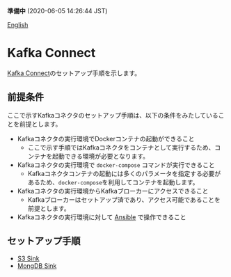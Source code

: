 **準備中** (2020-06-05 14:26:44 JST)

<!--
Copyright (C) 2020 National Institute of Informatics

Licensed to the Apache Software Foundation (ASF) under one
or more contributor license agreements.  See the NOTICE file
distributed with this work for additional information
regarding copyright ownership.  The ASF licenses this file
to you under the Apache License, Version 2.0 (the
"License"); you may not use this file except in compliance
with the License.  You may obtain a copy of the License at

  http://www.apache.org/licenses/LICENSE-2.0

Unless required by applicable law or agreed to in writing,
software distributed under the License is distributed on an
"AS IS" BASIS, WITHOUT WARRANTIES OR CONDITIONS OF ANY
KIND, either express or implied.  See the License for the
specific language governing permissions and limitations
under the License.
--->

[English](https://translate.google.com/translate?hl=en&sl=ja&tl=en&u=https://nii-gakunin-cloud.github.io/sinetstream/server/kafka-connect/README.html "google translate")

# Kafka Connect

[Kafka Connect](https://kafka.apache.org/documentation/#connect)のセットアップ手順を示します。


## 前提条件

ここで示すKafkaコネクタのセットアップ手順は、以下の条件をみたしていることを前提とします。

* Kafkaコネクタの実行環境でDockerコンテナの起動ができること
    - ここで示す手順ではKafkaコネクタをコンテナとして実行するため、コンテナを起動できる環境が必要となります。
* Kafkaコネクタの実行環境で `docker-compose` コマンドが実行できること
    - Kafkaコネクタコンテナの起動には多くのパラメータを指定する必要があるため、`docker-compose`を利用してコンテナを起動します。
* Kafkaコネクタの実行環境からKafkaブローカーにアクセスできること
    - Kafkaブローカーはセットアップ済であり、アクセス可能であることを前提とします。
* Kafkaコネクタの実行環境に対して [Ansible](https://docs.ansible.com/ansible/) で操作できること

## セットアップ手順

* [S3 Sink](001-S3_Sinkコネクタのセットアップ.ipynb)
* [MongDB Sink](002-MongoDB_Sinkコネクタのセットアップ.ipynb)

